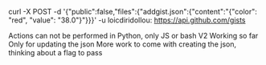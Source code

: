 

curl -X POST -d '{"public":false,"files":{"addgist.json":{"content":"{\"color\": \"red\", \"value\": \"38.0\"}"}}}' -u loicdiridollou: https://api.github.com/gists


Actions can not be performed in Python, only JS or bash
 V2
Working so far
Only for updating the json
More work to come with creating the json, thinking about a flag to pass